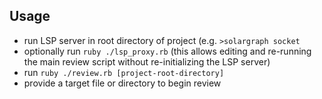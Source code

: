 ## Usage

- run LSP server in root directory of project (e.g. `>solargraph socket`
- optionally run `ruby ./lsp_proxy.rb` (this allows editing and re-running the main review script without re-initializing the LSP server)
- run `ruby ./review.rb [project-root-directory]`
- provide a target file or directory to begin review 
